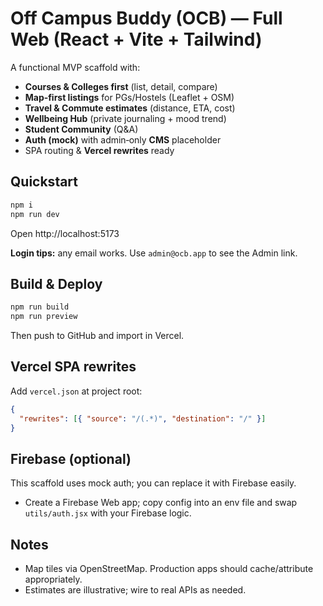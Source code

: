 # Off Campus Buddy (OCB) — Full Web (React + Vite + Tailwind)

A functional MVP scaffold with:
- **Courses & Colleges first** (list, detail, compare)
- **Map‑first listings** for PGs/Hostels (Leaflet + OSM)
- **Travel & Commute estimates** (distance, ETA, cost)
- **Wellbeing Hub** (private journaling + mood trend)
- **Student Community** (Q&A)
- **Auth (mock)** with admin‑only **CMS** placeholder
- SPA routing & **Vercel rewrites** ready

## Quickstart
```bash
npm i
npm run dev
```
Open http://localhost:5173

**Login tips:** any email works. Use `admin@ocb.app` to see the Admin link.

## Build & Deploy
```bash
npm run build
npm run preview
```
Then push to GitHub and import in Vercel.

## Vercel SPA rewrites
Add `vercel.json` at project root:
```json
{
  "rewrites": [{ "source": "/(.*)", "destination": "/" }]
}
```

## Firebase (optional)
This scaffold uses mock auth; you can replace it with Firebase easily.
- Create a Firebase Web app; copy config into an env file and swap `utils/auth.jsx` with your Firebase logic.

## Notes
- Map tiles via OpenStreetMap. Production apps should cache/attribute appropriately.
- Estimates are illustrative; wire to real APIs as needed.
